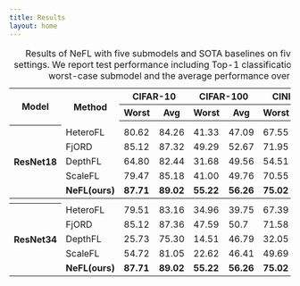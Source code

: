 ```yaml
---
title: Results
layout: home
---
```


<table align=center><caption>Results of NeFL with five submodels and SOTA baselines on five datasets under {IID} settings. We report test performance including Top-1 classification accuracies (%) for the worst-case submodel and the average performance over five submodels.</caption><tbody>
<tr><th rowspan=3>Model</th><th rowspan=3>Method</th><th colspan=2>CIFAR-10</th><th colspan=2>CIFAR-100</th><th colspan=2>CINIC-10</th><th colspan=2>SVHN</th></tr>
<tr><th>Worst</th><th>Avg</th><th>Worst</th><th>Avg</th><th>Worst</th><th>Avg</th><th>Worst</th><th>Avg</th></tr>
<tr><th colspan=13></th></tr>
<th rowspan=5>ResNet18</th>
<td>HeteroFL</td><td>80.62</td><td>84.26</td><td>41.33</td><td>47.09</td><td>67.55</td><td>70.40</td><td>91.82</td><td>93.46</td></tr>
<tr><td>FjORD</td><td>85.12</td><td>87.32</td><td>49.29</td><td>52.67</td><td>71.95</td><td>74.98</td><td>94.31</td><td>93.97</td></tr>
<tr><td>DepthFL</td><td>64.80</td><td>82.44</td><td>31.68</td><td>49.56</td><td>54.51</td><td>71.42</td><td>91.54</td><td>93.97</td></tr>
<tr><td>ScaleFL</td><td>79.47</td><td>85.18</td><td>41.00</td><td>49.76</td><td>70.55</td><td>73.85</td><td>93.15</td><td>94.53</td></tr>
<tr><td><strong>NeFL(ours)</strong></td><td><strong>87.71</strong></td><td><strong>89.02</strong></td><td><strong>55.22</strong></td><td><strong>56.26</strong></td><td><strong>75.02</strong></td><td><strong>76.68</strong></td><td><strong>94.72</strong></td><td><strong>95.22</strong></td></tr>

<tr><th colspan=13></th></tr>
<th rowspan=5>ResNet34</th>
<td>HeteroFL</td><td>79.51</td><td>83.16</td><td>34.96</td><td>39.75</td><td>67.39</td><td>69.62</td><td>89.86</td><td>92.39</td></tr>
<tr><td>FjORD</td><td>85.12</td><td>87.36</td><td>47.59</td><td>50.7</td><td>71.58</td><td>74.19</td><td>93.83</td><td>94.63</td></tr>
<tr><td>DepthFL</td><td>25.73</td><td>75.30</td><td>14.51</td><td>46.79</td><td>32.05</td><td>67.04</td><td>74.33</td><td>89.96</td></tr>
<tr><td>ScaleFL</td><td>54.72</td><td>81.05</td><td>22.62</td><td>46.41</td><td>49.69</td><td>69.43</td><td>86.46</td><td>93.21</td></tr>
<tr><td><strong>NeFL(ours)</strong></td><td><strong>87.71</strong></td><td><strong>89.02</strong></td><td><strong>55.22</strong></td><td><strong>56.26</strong></td><td><strong>75.02</strong></td><td><strong>76.68</strong></td><td><strong>94.72</strong></td><td><strong>95.22</strong></td></tr>
</tbody>
</table>

<!-- <table align="center" width=800px border="1" style="border-collapse: collapse; border: 0.5px solid black; margin: auto; text-align: center">
    <caption>Results of NeFL for CIFAR-10 dataset under <b>IID</b> (left) and <b>non-IID</b> (right) settings are presented: Top-1 classification accuracies (%) for the worst-case submodel and the average of the performance of five submodels.</caption>
    <tr>
        <th rowspan="3"><b>Model</b></th>
        <th rowspan="3"><b>Method</b></th>
        <th colspan="2"><b>IID</b></th>
        <th colspan="2"><b>non-IID</b></th>
    </tr>
    <tr>
        <th><b>Worst</b></th>
        <th><b>Avg</b></th>
        <th><b>Worst</b></th>
        <th><b>Avg</b></th>
    </tr>
    <tr>
    </tr>
    <tr>
        <th rowspan="4">ResNet18</th>
        <td>HeteroFL</td>
        <td>80.62 (&plusmn; 0.24)</td>
        <td>84.26 (&plusmn; 1.95)</td>
        <td>76.25 (&plusmn; 1.05)</td>
        <td>80.11 (&plusmn; 2.03)</td>
    </tr>
    <tr>
        <td>FjORD</td>
        <td>85.12 (&plusmn; 0.22)</td>
        <td>87.32 (&plusmn; 1.21)</td>
        <td>75.81 (&plusmn; 5.65)</td>
        <td>77.99 (&plusmn; 6.50)</td>
    </tr>
    <tr>
        <td>DepthFL</td>
        <td>64.80 (&plusmn; 10.49)</td>
        <td>82.44 (&plusmn; 10.17)</td>
        <td>59.61 (&plusmn; 5.16)</td>
        <td>76.89 (&plusmn; 9.60)</td>
    </tr>
    <tr>
        <td><b>NeFL (ours)</b></td>
        <td><b>86.86 (&plusmn; 0.22)</b></td>
        <td><b>87.88 (&plusmn; 0.68)</b></td>
        <td><b>81.26 (&plusmn; 2.44)</b></td>
        <td><b>81.71 (&plusmn; 3.14)</b></td>
    </tr>
    <tr>
        <th rowspan="4">ResNet34</th>
        <td>HeteroFL</td>
        <td>79.51 (&plusmn; 0.44)</td>
        <td>83.16 (&plusmn; 1.96)</td>
        <td>76.03 (&plusmn; 1.34)</td>
        <td>79.63 (&plusmn; 5.24)</td>
    </tr>
    <tr>
        <td>FjORD</td>
        <td>85.12 (&plusmn; 0.25)</td>
        <td>87.36 (&plusmn; 1.19)</td>
        <td>74.70 (&plusmn; 3.66)</td>
        <td>76.01 (&plusmn; 5.24)</td>
    </tr>
    <tr>
        <td>DepthFL</td>
        <td>25.73 (&plusmn; 4.25)</td>
        <td>75.30 (&plusmn; 24.88)</td>
        <td>30.42 (&plusmn; 9.34)</td>
        <td>70.76 (&plusmn; 21.04)</td>
    </tr>
    <tr>
        <td><b>NeFL (ours)</b></td>
        <td><b>87.71 (&plusmn; 0.37)</b></td>
        <td><b>89.02 (&plusmn; 0.80)</b></td>
        <td><b>80.76 (&plusmn; 2.82)</b></td>
        <td><b>83.31 (&plusmn; 2.94)</b></td>
    </tr>
</table> -->